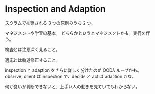 # Inspection and Adaption

スクラムで推奨される 3 つの原則のうち 2 つ。

マネジメントや学習の基本。
どちらかというとマネジメントかも。実行を伴う。

検査とは注意深く見ること。

適応とは軌道修正すること。

inspection と adaption をさらに詳しく分けたのが OODA ループかも。
observe, orient は inspection で、decide と act は adaption かな。

何が良いか判断できないと、上手い人の動きを見ていてもわからない。
